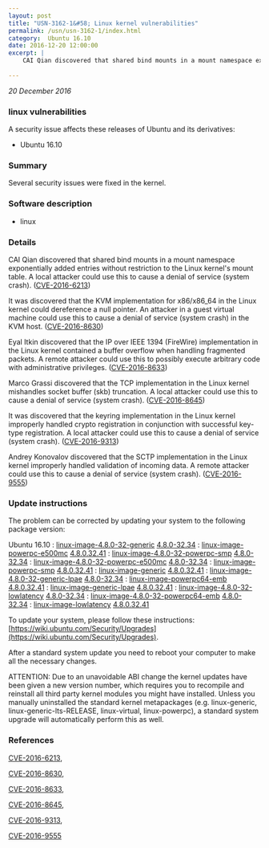 ```yaml
---
layout: post
title: "USN-3162-1&#58; Linux kernel vulnerabilities"
permalink: /usn/usn-3162-1/index.html
category:  Ubuntu 16.10
date: 2016-12-20 12:00:00
excerpt: |
    CAI Qian discovered that shared bind mounts in a mount namespace exponentially added entries without restriction to the Linux kernel&#39;s mount table. A local attacker could use this to cause a denial of service (system crash). ([CVE-2016-6213](http://people.ubuntu.com/~ubuntu-security/cve/CVE-2016-6213))
    
--- 
```

 
 

*20 December 2016*

### linux vulnerabilities

A security issue affects these releases of Ubuntu and its derivatives:

* Ubuntu 16.10

### Summary

Several security issues were fixed in the kernel. 

### Software description

* linux 

### Details

CAI Qian discovered that shared bind mounts in a mount namespace exponentially added entries without restriction to the Linux kernel&#39;s mount table. A local attacker could use this to cause a denial of service (system crash). ([CVE-2016-6213](http://people.ubuntu.com/~ubuntu-security/cve/CVE-2016-6213))

It was discovered that the KVM implementation for x86/x86_64 in the Linux kernel could dereference a null pointer. An attacker in a guest virtual machine could use this to cause a denial of service (system crash) in the KVM host. ([CVE-2016-8630](http://people.ubuntu.com/~ubuntu-security/cve/CVE-2016-8630))

Eyal Itkin discovered that the IP over IEEE 1394 (FireWire) implementation in the Linux kernel contained a buffer overflow when handling fragmented packets. A remote attacker could use this to possibly execute arbitrary code with administrative privileges. ([CVE-2016-8633](http://people.ubuntu.com/~ubuntu-security/cve/CVE-2016-8633))

Marco Grassi discovered that the TCP implementation in the Linux kernel mishandles socket buffer (skb) truncation. A local attacker could use this to cause a denial of service (system crash). ([CVE-2016-8645](http://people.ubuntu.com/~ubuntu-security/cve/CVE-2016-8645))

It was discovered that the keyring implementation in the Linux kernel improperly handled crypto registration in conjunction with successful key- type registration. A local attacker could use this to cause a denial of service (system crash). ([CVE-2016-9313](http://people.ubuntu.com/~ubuntu-security/cve/CVE-2016-9313))

Andrey Konovalov discovered that the SCTP implementation in the Linux kernel improperly handled validation of incoming data. A remote attacker could use this to cause a denial of service (system crash). ([CVE-2016-9555](http://people.ubuntu.com/~ubuntu-security/cve/CVE-2016-9555)) 

### Update instructions

The problem can be corrected by updating your system to the following package version:

Ubuntu 16.10
 : [linux-image-4.8.0-32-generic](https://launchpad.net/ubuntu/+source/linux) <span> [4.8.0-32.34](https://launchpad.net/ubuntu/+source/linux/4.8.0-32.34) </span> 
 : [linux-image-powerpc-e500mc](https://launchpad.net/ubuntu/+source/linux) <span> [4.8.0.32.41](https://launchpad.net/ubuntu/+source/linux/4.8.0-32.34) </span> 
 : [linux-image-4.8.0-32-powerpc-smp](https://launchpad.net/ubuntu/+source/linux) <span> [4.8.0-32.34](https://launchpad.net/ubuntu/+source/linux/4.8.0-32.34) </span> 
 : [linux-image-4.8.0-32-powerpc-e500mc](https://launchpad.net/ubuntu/+source/linux) <span> [4.8.0-32.34](https://launchpad.net/ubuntu/+source/linux/4.8.0-32.34) </span> 
 : [linux-image-powerpc-smp](https://launchpad.net/ubuntu/+source/linux) <span> [4.8.0.32.41](https://launchpad.net/ubuntu/+source/linux/4.8.0-32.34) </span> 
 : [linux-image-generic](https://launchpad.net/ubuntu/+source/linux) <span> [4.8.0.32.41](https://launchpad.net/ubuntu/+source/linux/4.8.0-32.34) </span> 
 : [linux-image-4.8.0-32-generic-lpae](https://launchpad.net/ubuntu/+source/linux) <span> [4.8.0-32.34](https://launchpad.net/ubuntu/+source/linux/4.8.0-32.34) </span> 
 : [linux-image-powerpc64-emb](https://launchpad.net/ubuntu/+source/linux) <span> [4.8.0.32.41](https://launchpad.net/ubuntu/+source/linux/4.8.0-32.34) </span> 
 : [linux-image-generic-lpae](https://launchpad.net/ubuntu/+source/linux) <span> [4.8.0.32.41](https://launchpad.net/ubuntu/+source/linux/4.8.0-32.34) </span> 
 : [linux-image-4.8.0-32-lowlatency](https://launchpad.net/ubuntu/+source/linux) <span> [4.8.0-32.34](https://launchpad.net/ubuntu/+source/linux/4.8.0-32.34) </span> 
 : [linux-image-4.8.0-32-powerpc64-emb](https://launchpad.net/ubuntu/+source/linux) <span> [4.8.0-32.34](https://launchpad.net/ubuntu/+source/linux/4.8.0-32.34) </span> 
 : [linux-image-lowlatency](https://launchpad.net/ubuntu/+source/linux) <span> [4.8.0.32.41](https://launchpad.net/ubuntu/+source/linux/4.8.0-32.34) </span> 

To update your system, please follow these instructions: [https://wiki.ubuntu.com/Security/Upgrades](https://wiki.ubuntu.com/Security/Upgrades).

After a standard system update you need to reboot your computer to make all the necessary changes.

ATTENTION: Due to an unavoidable ABI change the kernel updates have been given a new version number, which requires you to recompile and reinstall all third party kernel modules you might have installed. Unless you manually uninstalled the standard kernel metapackages (e.g. linux-generic, linux-generic-lts-RELEASE, linux-virtual, linux-powerpc), a standard system upgrade will automatically perform this as well. 

### References

 
 [CVE-2016-6213](http://people.ubuntu.com/~ubuntu-security/cve/CVE-2016-6213), 

 [CVE-2016-8630](http://people.ubuntu.com/~ubuntu-security/cve/CVE-2016-8630), 

 [CVE-2016-8633](http://people.ubuntu.com/~ubuntu-security/cve/CVE-2016-8633), 

 [CVE-2016-8645](http://people.ubuntu.com/~ubuntu-security/cve/CVE-2016-8645), 

 [CVE-2016-9313](http://people.ubuntu.com/~ubuntu-security/cve/CVE-2016-9313), 

 [CVE-2016-9555](http://people.ubuntu.com/~ubuntu-security/cve/CVE-2016-9555)
 

